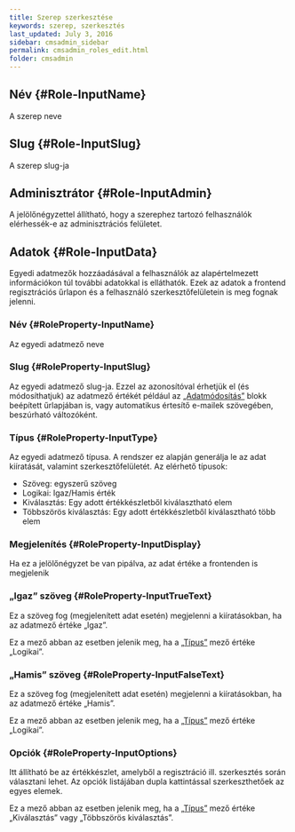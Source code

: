 ```yaml
---
title: Szerep szerkesztése
keywords: szerep, szerkesztés
last_updated: July 3, 2016
sidebar: cmsadmin_sidebar
permalink: cmsadmin_roles_edit.html
folder: cmsadmin
---
```


## Név {#Role-InputName}

A szerep neve

## Slug {#Role-InputSlug}

A szerep slug-ja

## Adminisztrátor {#Role-InputAdmin}

A jelölőnégyzettel állítható, hogy a szerephez tartozó felhasználók elérhessék-e az adminisztrációs felületet.

## Adatok {#Role-InputData}

Egyedi adatmezők hozzáadásával a felhasználók az alapértelmezett információkon túl további adatokkal is elláthatók. Ezek az adatok a frontend regisztrációs űrlapon és a felhasználó szerkesztőfelületein is meg fognak jelenni.

### Név {#RoleProperty-InputName}

Az egyedi adatmező neve

### Slug {#RoleProperty-InputSlug}

Az egyedi adatmező slug-ja. Ezzel az azonosítóval érhetjük el (és módosíthatjuk) az adatmező értékét például az [„Adatmódosítás”](cmsadmin_accountdata.html) blokk beépített űrlapjában is, vagy automatikus értesítő e-mailek szövegében, beszúrható változóként.

### Típus {#RoleProperty-InputType}

Az egyedi adatmező típusa. A rendszer ez alapján generálja le az adat kiíratását, valamint szerkesztőfelületét. Az elérhető típusok:
* Szöveg: egyszerű szöveg
* Logikai: Igaz/Hamis érték
* Kiválasztás: Egy adott értékkészletből kiválasztható elem
* Többszörös kiválasztás: Egy adott értékkészletből kiválasztható több elem

### Megjelenítés {#RoleProperty-InputDisplay}

Ha ez a jelölőnégyzet be van pipálva, az adat értéke a frontenden is megjelenik

### „Igaz” szöveg {#RoleProperty-InputTrueText}

Ez a szöveg fog (megjelenített adat esetén) megjelenni a kiíratásokban, ha az adatmező értéke „Igaz”.

Ez a mező abban az esetben jelenik meg, ha a [„Típus”](cmsadmin_roles_edit.html#RoleProperty-InputType) mező értéke „Logikai”.

### „Hamis” szöveg {#RoleProperty-InputFalseText}

Ez a szöveg fog (megjelenített adat esetén) megjelenni a kiíratásokban, ha az adatmező értéke „Hamis”.

Ez a mező abban az esetben jelenik meg, ha a [„Típus”](cmsadmin_roles_edit.html#RoleProperty-InputType) mező értéke „Logikai”.

### Opciók {#RoleProperty-InputOptions}

Itt állítható be az értékkészlet, amelyből a regisztráció ill. szerkesztés során választani lehet. Az opciók listájában dupla kattintással szerkeszthetőek az egyes elemek.

Ez a mező abban az esetben jelenik meg, ha a [„Típus”](cmsadmin_roles_edit.html#RoleProperty-InputType) mező értéke „Kiválasztás” vagy „Többszörös kiválasztás”. 